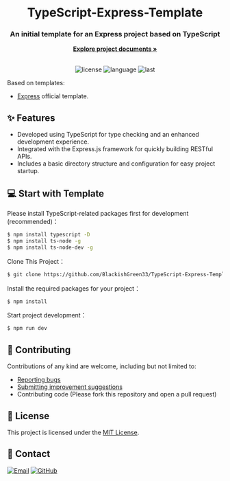 <h1 align="center">TypeScript-Express-Template</h1>
<div align="center">
  <h3>An initial template for an Express project based on TypeScript</h3>
  <a href="https://github.com/BlackishGreen33/TypeScript-Express-Template"><strong>Explore project documents »</strong></a>
  <br />
  <br />
  
  ![license](https://img.shields.io/github/license/BlackishGreen33/TypeScript-Express-Template)
  ![language](https://img.shields.io/github/languages/top/BlackishGreen33/TypeScript-Express-Template)
  ![last](https://img.shields.io/github/last-commit/BlackishGreen33/TypeScript-Express-Template)
</div>

Based on templates:
- [Express](https://www.npmjs.com/package/express) official template.

## ✨ Features

- Developed using TypeScript for type checking and an enhanced development experience.
- Integrated with the Express.js framework for quickly building RESTful APIs.
- Includes a basic directory structure and configuration for easy project startup.

## 💻 Start with Template
Please install TypeScript-related packages first for development (recommended)：
```bash
$ npm install typescript -D
$ npm install ts-node -g
$ npm install ts-node-dev -g
```
Clone This Project：
```bash
$ git clone https://github.com/BlackishGreen33/TypeScript-Express-Template.git
```
Install the required packages for your project：
```bash
$ npm install
```
Start project development：
```bash
$ npm run dev
```

## 👥 Contributing
Contributions of any kind are welcome, including but not limited to:
- [Reporting bugs](https://github.com/BlackishGreen33/TypeScript-Express-Template/issues)
- [Submitting improvement suggestions](https://github.com/BlackishGreen33/TypeScript-Express-Template/issues)
- Contributing code (Please fork this repository and open a pull request)

## 📝 License
This project is licensed under the [MIT License](LICENSE).

## 💬 Contact
[![Email](https://img.shields.io/badge/-Gmail-ea4335?style=for-the-badge&logo=gmail&logoColor=white)](mailto:s5460703@gmail.com)
[![GitHub](https://img.shields.io/badge/-GitHub-181717?style=for-the-badge&logo=github&logoColor=white)](https://github.com/BlackishGreen33)
